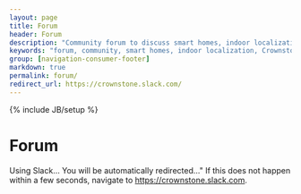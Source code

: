 ```yaml
---
layout: page
title: Forum
header: Forum
description: "Community forum to discuss smart homes, indoor localization, and Crownstones in particular."
keywords: "forum, community, smart homes, indoor localization, Crownstone, Guidestone"
group: [navigation-consumer-footer]
markdown: true
permalink: forum/
redirect_url: https://crownstone.slack.com/
---
```

{% include JB/setup %}

# Forum

Using Slack... You will be automatically redirected..." If this does not happen within a few seconds, navigate to <https://crownstone.slack.com>.
